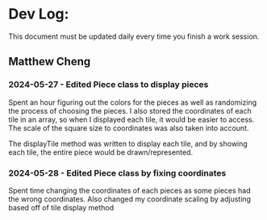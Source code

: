 # Dev Log:

This document must be updated daily every time you finish a work session.

## Matthew Cheng

### 2024-05-27 - Edited Piece class to display pieces
Spent an hour figuring out the colors for the pieces as well as randomizing the process of choosing the pieces. I also stored the coordinates of each tile in an array, so when I displayed each tile, it would be easier to access. The scale of the square size to coordinates was also taken into account. 

The displayTile method was written to display each tile, and by showing each tile, the entire piece would be drawn/represented.

### 2024-05-28 - Edited Piece class by fixing coordinates
Spent time changing the coordinates of each pieces as some pieces had the wrong coordinates.
Also changed my coordinate scaling by adjusting based off of tile display method

